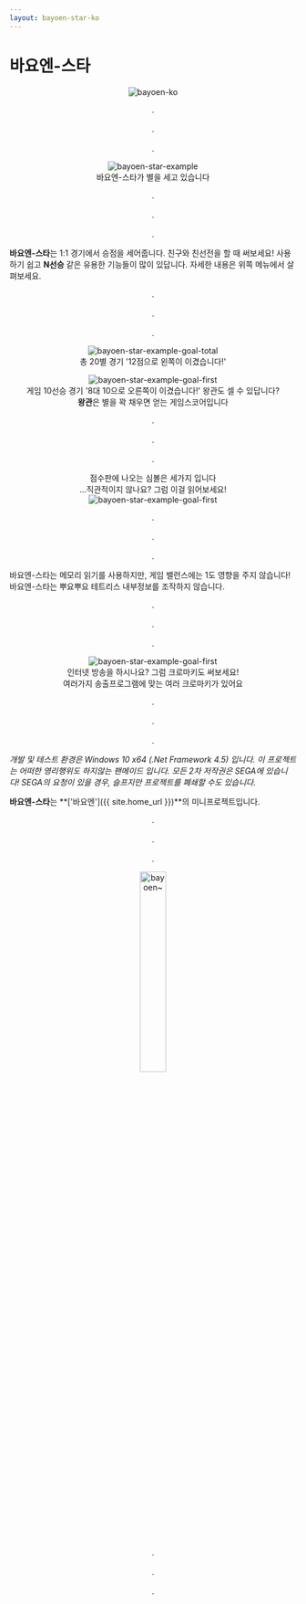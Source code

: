 ```yaml
---
layout: bayoen-star-ko
---
```


# 바요엔-스타

<p align="center">
    <img src="{{ site.lang_url }}/res/bayoen-ko.png" class="box" alt="bayoen-ko"/>
</p>

<p align="center">
.<br/><br/>
.<br/><br/>
.
</p>

<p align="center">
    <img src="{{ site.lang_url }}/res/bayoen-star-example.png" class="shadow-box" alt="bayoen-star-example"/>
    <br/><span>바요엔-스타가 별을 세고 있습니다</span>
</p>

<p align="center">
.<br/><br/>
.<br/><br/>
.
</p>

**바요엔-스타**는 1:1 경기에서 승점을 세어줍니다.
친구와 친선전을 할 때 써보세요!
사용하기 쉽고 **N선승** 같은 유용한 기능들이 많이 있답니다.
자세한 내용은 위쪽 메뉴에서 살펴보세요.

<p align="center">
.<br/><br/>
.<br/><br/>
.
</p>

<p align="center">
    <img src="{{ site.lang_url }}/res/bayoen-star-example-goal-total-none.png" class="shadow-box" alt="bayoen-star-example-goal-total"/>
    <br/><span>총 20별 경기 '12점으로 왼쪽이 이겼습니다!'</span>
</p>

<p align="center">
    <img src="{{ site.lang_url }}/res/bayoen-star-example-mode-2-fit.png" class="shadow-box" alt="bayoen-star-example-goal-first"/>
    <br/><span>게임 10선승 경기 '8대 10으로 오른쪽이 이겼습니다!' 왕관도 셀 수 있답니다?</span>
    <br/><span><strong>왕관</strong>은 별을 꽉 채우면 얻는 게임스코어입니다</span>
</p>

<p align="center">
.<br/><br/>
.<br/><br/>
.
</p>

<p align="center">
    <span>점수판에 나오는 심볼은 세가지 입니다</span>
    <br/><span>...직관적이지 않나요? 그럼 이걸 읽어보세요!</span>
    <br/><img src="{{ site.lang_url }}/res/bayoen-star-and-crown-ko.png" class="box" alt="bayoen-star-example-goal-first"/>
</p>

<p align="center">
.<br/><br/>
.<br/><br/>
.
</p>

바요엔-스타는 메모리 읽기를 사용하지만, 게임 밸런스에는 1도 영향을 주지 않습니다!
바요엔-스타는 뿌요뿌요 테트리스 내부정보를 조작하지 않습니다.

<p align="center">
.<br/><br/>
.<br/><br/>
.
</p>

<p align="center">
    <img src="{{ site.lang_url }}/res/bayoen-star-example-mode-2-green.png" class="shadow-box" alt="bayoen-star-example-goal-first"/>
    <br/><span>인터넷 방송을 하시나요? 그럼 크로마키도 써보세요!</span>
    <br/><span>여러가지 송출프로그램에 맞는 여러 크로마키가 있어요</span>
</p>

<p align="center">
.<br/><br/>
.<br/><br/>
.
</p>

_개발 및 테스트 환경은 Windows 10 x64 (.Net Framework 4.5) 입니다. 이 프로젝트는 어떠한 영리행위도 하지않는 팬메이드 입니다. 모든 2차 저작권은 SEGA에 있습니다! SEGA의 요청이 있을 경우, 슬프지만 프로젝트를 폐쇄할 수도 있습니다._

**바요엔-스타**는 **['바요엔']({{ site.home_url }})**의 미니프로젝트입니다.

<p align="center">
.<br/><br/>
.<br/><br/>
.
</p>

<p align="center">
   <img src="{{ site.lang_url }}/res/dailycarbuncle_kirbuncle.png" width="30%" alt="bayoen~"/>
</p>

<p align="center">
.<br/><br/>
.<br/><br/>
.
</p>